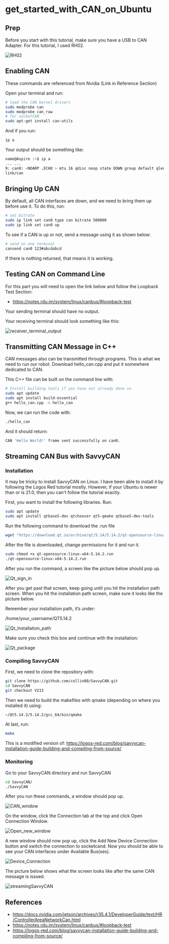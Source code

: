 # get_started_with_CAN_on_Ubuntu

## Prep

Before you start with this tutorial, make sure you have a USB to CAN Adapter. For this tutorial, I used RH02.

![RH02](RH02.jpg "get_started_with_CAN_on_Ubuntu")

## Enabling CAN

These commands are referenced from Nvidia (Link in Reference Section)

Open your terminal and run: 

```bash
# load the CAN kernel drivers
sudo modprobe can
sudo modprobe can_raw
# for socketCAN
sudo apt-get install can-utils
```

And if you run:


```bash
ip a
```
Your output should be something like:

```bash
name@Aspire :~$ ip a
... ...
9: can0: <NOARP ,ECHO > mtu 16 qdisc noop state DOWN group default qlen 10
link/can
```

## Bringing Up CAN

By default, all CAN interfaces are down, and we need to bring them up before use it. To do this, run: 

```bash
# set bitrate
sudo ip link set can0 type can bitrate 500000
sudo ip link set can0 up
```
To see if a CAN is up or not, send a message using it as shown below:

```bash
# send on one terminal
cansend can0 123#abcdabcd
```

If there is nothing returned, that means it is working.

## Testing CAN on Command Line

For this part you will need to open the link below and follow the Loopback Test Section:
* https://notes.rdu.im/system/linux/canbus/#loopback-test

Your sending terminal should have no output.

Your receiving terminal should look something like this:

![receiver_terminal_output](receiver_terminal_output.png "get_started_with_CAN_on_Ubuntu")

## Transmitting CAN Message in C++

CAN messages also can be transmitted through programs. This is what we need to run our robot. Download hello_can.cpp and put it somewhere dedicated to CAN.

This C++ file can be built on the command line with:

```bash
# Install building tools if you have not already done so
sudo apt update
sudo apt install build-essential
g++ hello_can.cpp -o hello_can
```

Now, we can run the code with:

```bash
./hello_can
```

And it should return:


```bash
CAN 'Hello World!' frame sent successfully on can0.
```

## Streaming CAN Bus with SavvyCAN

### Installation

It may be tricky to install SavvyCAN on Linux. I have been able to install it by following the Logos Red tutorial mostly. However, if your Ubuntu is newer than or is 21.0, then you can't follow the tutorial exactly.

First, you want to install the following libraries. Run:

```bash
sudo apt update
sudo apt install qtbase5-dev qtchooser qt5-qmake qtbase5-dev-tools
```

Run the following command to download the .run file

```bash
wget "https://download.qt.io/archive/qt/5.14/5.14.2/qt-opensource-linux-x64-5.14.2.run"
```

After the file is downloaded, change permissions for it and run it.

```bash
sudo chmod +x qt-opensource-linux-x64-5.14.2.run
./qt-opensource-linux-x64-5.14.2.run
```
After you run the command, a screen like the picture below should pop up.

![Qt_sign_in](Qt_sign_in.png "get_started_with_CAN_on_Ubuntu")

After you get past that screen, keep going until you hit the installation path screen. When you hit the installation path screen, make sure it looks like the picture below.

Remember your installation path, it’s under:

/home/your_username/QT5.14.2

![Qt_Installation_path](Qt_Installation_path.png "get_started_with_CAN_on_Ubuntu")

Make sure you check this box and continue with the installation:

![Qt_package](Qt_package.png "get_started_with_CAN_on_Ubuntu")

### Compiling SavvyCAN

First, we need to clone the repository with:

```bash
git clone https://github.com/collin80/SavvyCAN.git
cd SavvyCAN
git checkout V213
```

Then we need to build the makefiles with qmake (depending on where you installed it) using: 

```bash
~/Qt5.14.2/5.14.2/gcc_64/bin/qmake
```

At last, run:

```bash
make
```

This is a modified version of: https://logos-red.com/blog/savvycan-installation-guide-building-and-compiling-from-source/

### Monitoring

Go to your SavvyCAN directory and run SavvyCAN

```bash
cd SavvyCAN/
./SavvyCAN
```

After you run these commands, a window should pop up.

![CAN_window](CAN_window.png "get_started_with_CAN_on_Ubuntu")

On the window, click the Connection tab at the top and click Open Connection Window.

![Open_new_window](Open_new_window.png "get_started_with_CAN_on_Ubuntu")

A new window should now pop up, click the Add New Device Connection button and switch the connection to socketcand. Now you should be able to see your CAN interfaces under Available Bus(ses).

![Device_Connection](Device_Connection.png "get_started_with_CAN_on_Ubuntu")

The picture below shows what the screen looks like after the same CAN message is issued.

![streamingSavvyCAN](streamingSavvyCAN.png "get_started_with_CAN_on_Ubuntu")

## References
* https://docs.nvidia.com/jetson/archives/r35.4.1/DeveloperGuide/text/HR/ControllerAreaNetworkCan.html
* https://notes.rdu.im/system/linux/canbus/#loopback-test
* https://logos-red.com/blog/savvycan-installation-guide-building-and-compiling-from-source/
